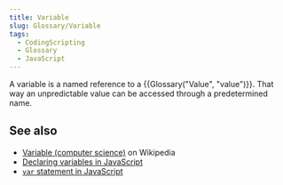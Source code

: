 ```yaml
---
title: Variable
slug: Glossary/Variable
tags:
  - CodingScripting
  - Glossary
  - JavaScript
---
```

A variable is a named reference to a {{Glossary("Value", "value")}}. That way an unpredictable value can be accessed through a predetermined name.

## See also

- [Variable (computer science)](https://en.wikipedia.org/wiki/Variable_(computer_science)) on Wikipedia
- [Declaring variables in JavaScript](/en-US/docs/Web/JavaScript/Guide/Grammar_and_types#declarations)
- [`var` statement in JavaScript](/en-US/docs/Web/JavaScript/Reference/Statements/var)
